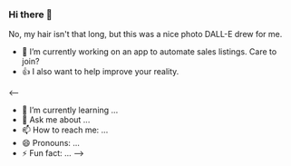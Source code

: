 ### Hi there 👋

<!--
**msmolkin/msmolkin** is a ✨ _special_ ✨ repository because its `README.md` (this file) appears on your GitHub profile.

Here are some ideas to get you started:
-->

No, my hair isn't that long, but this was a nice photo DALL-E drew for me.

- 🔭 I’m currently working on an app to automate sales listings. Care to join?
- 👍 I also want to help improve your reality.

<--
- 🌱 I’m currently learning ...
- 💬 Ask me about ...
- 📫 How to reach me: ...
- 😄 Pronouns: ...
- ⚡ Fun fact: ...
-->
